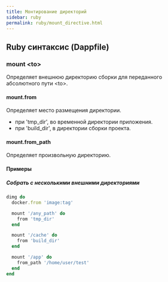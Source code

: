 ```yaml
---
title: Монтирование директорий
sidebar: ruby
permalink: ruby/mount_directive.html
---
```


## Ruby синтаксис (Dappfile)

### mount \<to\>

Определяет внешнюю директорию сборки для переданного абсолютного пути \<to\>.


#### mount.from

Определяет место размещения директории.

* при 'tmp_dir', во временной директории приложения.
* при 'build_dir', в директории сборки проекта.

#### mount.from_path

Определяет произвольную директорию.

#### Примеры

##### Собрать с несколькими внешними директориями
```ruby
dimg do
  docker.from 'image:tag'

  mount '/any_path' do
    from 'tmp_dir'
  end

  mount '/cache' do
    from 'build_dir'
  end

  mount '/app' do
    from_path '/home/user/test'
  end
end
```
